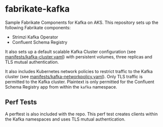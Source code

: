 # fabrikate-kafka

Sample Fabrikate Components for Kafka on AKS. This repository sets up the following Fabrikate components:

* Strimzi Kafka Operator
* Confluent Schema Registry

It also sets up a default scalable Kafka Cluster configuration (see [manifests/kafka-cluster.yaml](./manifests/kafkacluster.yaml)) with persistent volumes, three replicas and TLS mutual authentication.

It also includes Kubernetes network policies to restrict traffic to the Kafka cluster (see [manifests/kafka-networkpolicy.yaml](./manifests/kafka-networkpolicy.yaml)). Only TLS traffic is permitted to the Kafka cluster. Plaintext is only permitted for the Confluent Schema Registry app from within the `kafka` namespace.

## Perf Tests

A perftest is also included with the repo. This perf test creates clients within the Kafka namespaces and uses TLS mutual authentication.
